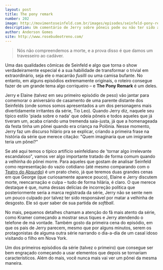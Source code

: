 ```yaml
---
layout: post
title: The pony remark
number: 202
image: http://movimentoseinfeld.com.br/images/episodes/seinfeld-pony-remark.jpg
description: Um comentário de Jerry sobre pôneis pode ou não ter sido a causa da morte de uma tia dele.
author: Anderson Gomes
site: http://www.rosebudeotreno.com/
---
```


> Nós não compreendemos a morte, e a prova disso é que damos um travesseiro ao cadáver.

Uma das qualidades cômicas de Seinfeld e algo que torna o show verdadeiramente especial é a sua habilidade de transformar o trivial em extraordinário, seja ele o macarrão *fusilli* ou uma camisa bufante. No entanto, em alguns episódios extremamente originais, o roteiro consegue fazer de um grande tema algo corriqueiro – e **The Pony Remark** é um deles.

Jerry e Elaine (talvez em seu primeiro episódio de peso) vão jantar para comemorar o aniversário de casamento de uma parente distante dos Seinfelds (onde somos somos apresentados a um dos personagens mais divertidamente irritantes da série, Tio Leo). Quando Jerry diz, naquele seu típico estilo 'piada sobre o nada' que odeia pôneis e todos aqueles que já tiveram um, acaba criando uma tremenda saia-justa, já que a homenageada da festa tinha um pônei quando era criança na Polônia. Nesse momento, Jerry faz um discurso hilário pra se explicar, criando a primeira frase na história da série que merece citação: "Quem imaginaria que um imigrante teria um pônei?"

Se até aqui temos o típico artifício seinfeldiano de 'tornar algo irrelevante escandaloso", vamos ver algo importante tratado de forma comum quando a velhinha do pônei morre. Para aqueles que gostam de analisar Seinfeld como representação do vazio cotidiano (até mesmo comparando com o <a title="Saiba sobre Teatro do Absurdo" href="http://pt.wikipedia.org/wiki/Teatro_do_absurdo">Teatro do Absurdo</a>) é um prato cheio, já que teremos duas grandes cenas em que George (que curiosamente aparece pouco), Elaine e Jerry discutem morte, reencarnação e culpa – tudo de forma hilária, é claro. O que merece destaque é que, numa dessas delícias de incorreção política que posteriormente seria a marca registrada da série, Jerry não se sente nem um pouco culpado por talvez ter sido responsável por matar a velhinha de desgosto. Ele só quer saber de sua partida de *softball*.

No mais, pequenos detalhes chamam a atenção do fã mais atento da série, como Kramer começando a mostrar seus tiques e Jerry atendendo o telefone de má vontade. Também gosto da primeira cena do episódio, em que os pais de Jerry parecem, mesmo que por alguns minutos, serem os protagonistas de alguma outra série narrando o dia-a-dia de um casal idoso visitando o filho em Nova York.

Um dos primeiros episódios da série (talvez o primeiro) que consegue ser bem engraçado começando a usar elementos que depois se tornariam característicos. Além do mais, você nunca mais vai ver um pônei da mesma maneira.